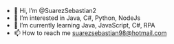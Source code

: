 - 👋 Hi, I’m @SuarezSebastian2
- 👀 I’m interested in Java, C#, Python, NodeJs
- 🌱 I’m currently learning Java, JavaScript, C#, RPA
- 📫 How to reach me suarezsebastian98@hotmail.com

<!---
SuarezSebastian2/SuarezSebastian2 is a ✨ special ✨ repository because its `README.md` (this file) appears on your GitHub profile.
You can click the Preview link to take a look at your change
--->
